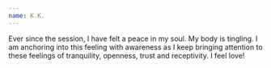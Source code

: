 ```yaml
---
name: K.K.
---
```

Ever since the session, I have felt a peace in my soul. 
My body is tingling. I am anchoring into this feeling with awareness 
as I keep bringing attention to these feelings of tranquility,
openness, trust and receptivity. I feel love!